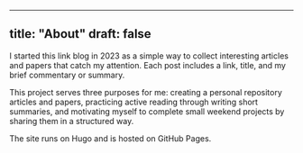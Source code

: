 
---
title: "About"
draft: false
---
I started this link blog in 2023 as a simple way to collect interesting articles and papers that catch my attention. Each post includes a link, title, and my brief commentary or summary.

This project serves three purposes for me: creating a personal repository articles and papers, practicing active reading through writing short summaries, and motivating myself to complete small weekend projects by sharing them in a structured way.

The site runs on Hugo and is hosted on GitHub Pages.
